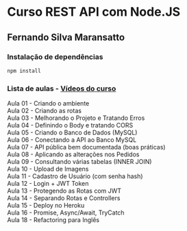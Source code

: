 # Curso REST API com Node.JS
## Fernando Silva Maransatto

### Instalação de dependências

```bash
npm install
```

### Lista de aulas - [Vídeos do curso](https://www.youtube.com/watch?v=d_vXgK4uZJM&list=PLWgD0gfm500EMEDPyb3Orb28i7HK5_DkR)

Aula 01 - Criando o ambiente  
Aula 02 - Criando as rotas  
Aula 03 - Melhorando o Projeto e Tratando Erros  
Aula 04 - Definindo o Body e tratando CORS  
Aula 05 - Criando o Banco de Dados (MySQL)  
Aula 06 - Conectando a API ao Banco MySQL  
Aula 07 - API pública bem documentada (boas práticas)  
Aula 08 - Aplicando as alterações nos Pedidos  
Aula 09 - Consultando várias tabelas (INNER JOIN)  
Aula 10 - Upload de Imagens  
Aula 11 - Cadastro de Usuário (com senha hash)  
Aula 12 - Login + JWT Token  
Aula 13 - Protegendo as Rotas com JWT  
Aula 14 - Separando Rotas e Controllers  
Aula 15 - Deploy no Heroku  
Aula 16 - Promise, Async/Await, TryCatch  
Aula 18 - Refactoring para Inglês  